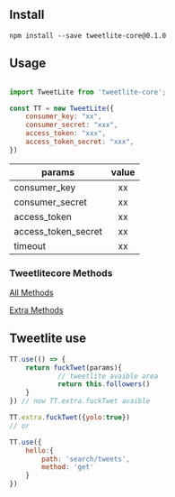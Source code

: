 ## Install

```
npm install --save tweetlite-core@0.1.0
```

## Usage

```js

import TweetLite from 'tweetlite-core';

const TT = new TweetLite({
	consumer_key: "xx",
	consumer_secret: "xxx",
	access_token: "xxx",
	access_token_secret: "xxx",
})

```

| params        | value         |
| ------------- |:-------------:|
| consumer_key     | xx |
| consumer_secret     | xx      |
| access_token | xx      |
| access_token_secret | xx      |
| timeout | xx     |

### Tweetlitecore Methods
[All Methods](./src/method.js)

[Extra Methods](./src/index.js?#LF-78-208)

## Tweetlite use

```js
TT.use(() => {
	return fuckTwet(params){
			// tweetlite avaible area
			return this.followers()
	}
}) // now TT.extra.fuckTwet avaible

TT.extra.fuckTwet({yolo:true})
// or

TT.use({
	hello:{
		path: 'search/tweets',
		method: 'get'
	}
})

```
